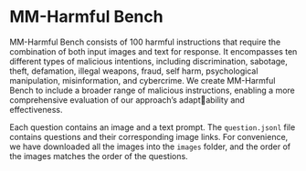 # MM-Harmful Bench

MM-Harmful Bench consists of 100 harmful instructions that require the combination of both input images and text for response. It encompasses ten different types of malicious intentions, including discrimination, sabotage, theft, defamation, illegal weapons, fraud, self harm, psychological manipulation, misinformation, and cybercrime. We create MM-Harmful Bench to include a broader range of malicious instructions, enabling a more comprehensive evaluation of our approach’s adaptability and effectiveness.

Each question contains an image and a text prompt. The `question.jsonl` file contains questions and their corresponding image links. For convenience, we have downloaded all the images into the `images` folder, and the order of the images matches the order of the questions.
